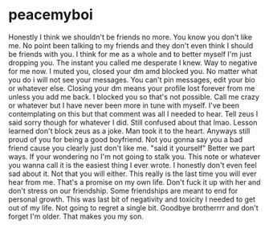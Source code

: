 # peacemyboi
Honestly I think we shouldn't be friends no more. 
You know you don't like me. 
No point been talking to my friends and they don't even think I should be friends with you.
I think for me as a whole and to better myself I'm just dropping you.
The instant you called me desperate I knew.
Way to negative for me now.
I muted you, closed your dm amd blocked you. No matter what you do i will not see your messages.
You can't pin messages, edit your bio or whatever else.
Closing your dm means your profile lost forever from me unless you add me back.
I blocked you so that's not possible.
Call me crazy or whatever but I have never been more in tune with myself.
I've been contemplating on this but that comment was all I needed to hear.
Tell zeus I said sorry though for whatever I did. 
Still confused about that lmao. 
Lesson learned don't block zeus as a joke. 
Man took it to the heart.
Anyways still proud of you for being a good boyfriend.
Not you gonna say you a bad friend cause you clearly just don't like me. "said it yourself"
Better we part ways. If your wondering no I'm not going to stalk you.
This note or whatever you wanna call it is the easiest thing I ever wrote.
I honestly don't even feel sad about it. Not that you will either.
This really is the last time you will ever hear from me. That's a promise on my own life.
Don't fuck it up with her and don't stress on our friendship.
Some friendships are meant to end for personal growth.
This was last bit of negativity and toxicity I needed to get out of my life.
Not going to regret a single bit.
Goodbye brotherrrr and don't forget I'm older.
That makes you my son.
